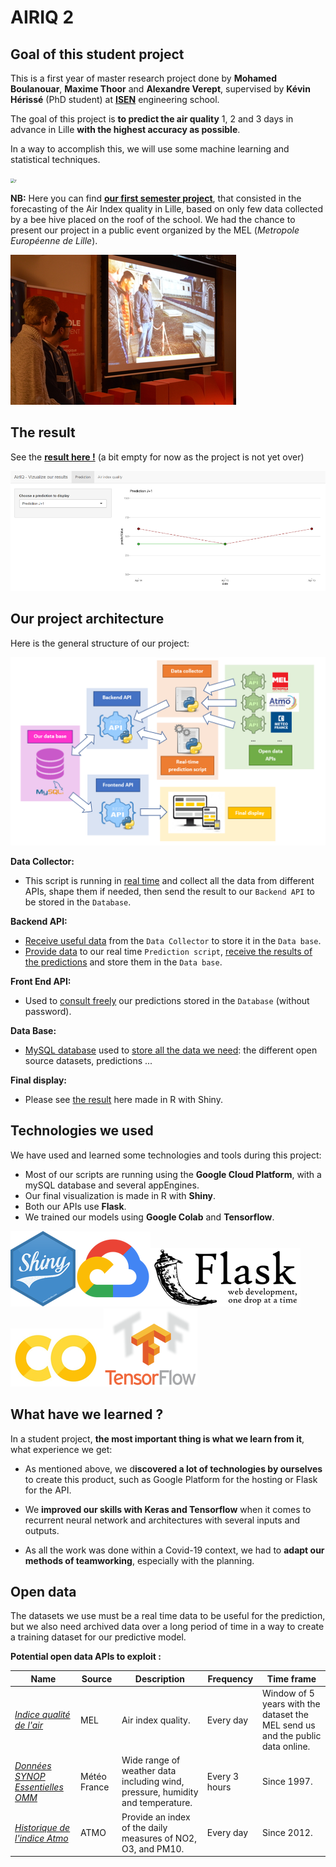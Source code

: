 # AIRIQ 2

## Goal of this student project

This is a first year of master research project done by **Mohamed Boulanouar**, **Maxime Thoor** and **Alexandre Verept**, supervised by **Kévin Hérissé** (PhD student) at [**ISEN**](https://www.isen-lille.fr/) engineering school.

The goal of this project is **to predict the air quality** 1, 2 and 3 days in advance in Lille **with the highest accuracy as possible**. 

In a way to accomplish this, we will use some machine learning and statistical techniques.

<img src="https://t1.daumcdn.net/thumb/R1280x0/?fname=http://t1.daumcdn.net/brunch/service/user/IgT/image/I0UJ8f2U5ePsX3LU-kJS--yIarU.png" alt="r" style="zoom:45%;" />

**NB:** Here you can find **[our first semester project](https://github.com/AlexandreVerept/Projet-AirIQ)**, that consisted in the forecasting of the Air Index quality in Lille, based on only few data collected by a bee hive placed on the roof of the school. We had the chance to present our project in a public event organized by the MEL (*Metropole Européenne de Lille*).

[![Jeudi du Numérique](Pictures/JDN.jpg)](https://github.com/AlexandreVerept/Projet-AirIQ)

## The result

See the **[result here !](https://alexandre-verept.shinyapps.io/App-prediction/)** (a bit empty for now as the project is not yet over)

[![Shiny](Pictures/shiny.png)](https://alexandre-verept.shinyapps.io/App-prediction/)

## Our project architecture

Here is the general structure of our project:

![Architecture](Pictures/architecture.png)

**Data Collector:**

- This script is running in <u>real time</u> and collect all the data from different APIs, shape them if needed, then send the result to our `Backend API` to be stored in the `Database`.

**Backend API:**

- <u>Receive useful data</u> from the `Data Collector` to store it in the `Data base`.
- <u>Provide data</u> to our real time `Prediction script`, <u>receive the results of the predictions</u> and store them in the `Data base`.

**Front End API:**

- Used to <u>consult freely</u> our predictions stored in the `Database` (without password).

**Data Base:**

- <u>MySQL database</u> used to <u>store all the data we need</u>: the different open source datasets, predictions ...

**Final display:**

- Please see [the result](https://alexandre-verept.shinyapps.io/App-prediction/) here made in R with Shiny.

## Technologies we used

We have used and learned some technologies and tools during this project:

- Most of our scripts are running using the **Google Cloud Platform**, with a mySQL database and several appEngines.
- Our final visualization is made in R with **Shiny**.
- Both our APIs use **Flask**.
- We trained our models using **Google Colab** and **Tensorflow**.

![shiny](Pictures/shinylogo.png)![GCP](Pictures/rsz_gcp.png)![Flask](Pictures/flask.png)![Colab](Pictures/rsz_colab.png)![Tensorflow](Pictures/tf.png)

## What have we learned ?

In a student project, **the most important thing is what we learn from it**, what experience we get:

- As mentioned above, we d**iscovered a lot of technologies by ourselves** to create this product, such as Google Platform for the hosting or Flask for the API. 

- We **improved our skills with Keras and Tensorflow** when it comes to recurrent neural network and architectures with several inputs and outputs.

- As all the work was done within a Covid-19 context, we had to **adapt our methods of teamworking**, especially with the planning.


## Open data

The datasets we use must be a real time data to be useful for the prediction, but we also need archived data over a long period of time in a way to create a training dataset for our predictive model.

**Potential open data APIs to exploit :**

| Name                                                         | Source       | Description                                                  | Frequency     | Time frame                                                   |
| ------------------------------------------------------------ | ------------ | ------------------------------------------------------------ | ------------- | ------------------------------------------------------------ |
| [*Indice qualité de l'air*](https://opendata.lillemetropole.fr/explore/dataset/indice-qualite-de-lair/table/?rows=10000&lang=&sort=date_ech) | MEL          | Air index quality.                                           | Every day     | Window of 5 years with the dataset the MEL send us and the public data online. |
| *[Données SYNOP Essentielles OMM](https://donneespubliques.meteofrance.fr/?fond=produit&id_produit=90&id_rubrique=32)* | Météo France | Wide range of weather data including wind, pressure, humidity and temperature. | Every 3 hours | Since 1997.                                                  |
| [*Historique de l'indice Atmo*](https://www.atmo-hdf.fr/acceder-aux-donnees/historique-des-indices-de-l-air.html) | ATMO         | Provide an index of the daily measures of NO2, O3, and PM10. | Every day     | Since 2012.                                                  |



